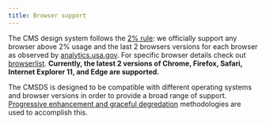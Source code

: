 ```yaml
---
title: Browser support
---
```


The CMS design system follows the [2% rule](https://gds.blog.gov.uk/2012/01/25/support-for-browsers/): we officially support any browser above 2% usage and the last 2 browsers versions for each browser as observed by [analytics.usa.gov](https://analytics.usa.gov/). For specific browser details check out [browserlist](https://browserl.ist/?q=last+2+versions%2C+%3E2%25). **Currently, the latest 2 versions of Chrome, Firefox, Safari, Internet Explorer 11, and Edge are supported.**

The CMSDS is designed to be compatible with different operating systems and browser versions in order to provide a broad range of support. [Progressive enhancement and graceful degredation](https://www.w3.org/wiki/Graceful_degradation_versus_progressive_enhancement) methodologies are used to accomplish this.
